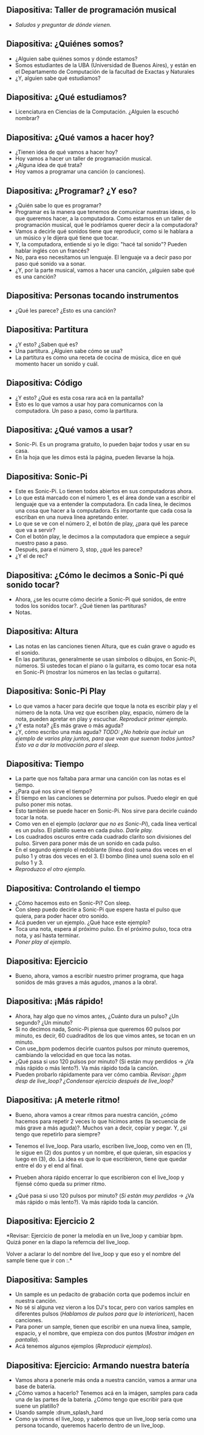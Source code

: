 ## Diapositiva: Taller de programación musical
- _Saludos y preguntar de dónde vienen._

## Diapositiva: ¿Quiénes somos?
- ¿Alguien sabe quiénes somos y dónde estamos?
- Somos estudiantes de la UBA (Universidad de Buenos Aires), y están en el Departamento de Computación de la facultad de Exactas y Naturales
- ¿Y, alguien sabe qué estudiamos?

## Diapositiva: ¿Qué estudiamos?
- Licenciatura en Ciencias de la Computación. ¿Alguien la escuchó nombrar?

## Diapositiva: ¿Qué vamos a hacer hoy?
- ¿Tienen idea de qué vamos a hacer hoy?
- Hoy vamos a hacer un taller de programación musical.
- ¿Alguna idea de qué trata?
- Hoy vamos a programar una canción (o canciones).

## Diapositiva: ¿Programar? ¿Y eso?
- ¿Quién sabe lo que es programar?
- Programar es la manera que tenemos de comunicar nuestras ideas, o lo que queremos hacer, a la computadora. Como estamos en un taller de programación musical, qué le podríamos querer decir a la computadora?
- Vamos a decirle qué sonidos tiene que reproducir, como si le hablara a un músico y le dijera qué tiene que tocar.
- Y, la computadora, entiende si yo le digo: "hacé tal sonido"? Pueden hablar inglés con un francés?
- No, para eso necesitamos un lenguaje. El lenguaje va a decir paso por paso qué sonido va a sonar.
- ¿Y, por la parte musical, vamos a hacer una canción, ¿alguien sabe qué es una canción?

## Diapositiva: Personas tocando instrumentos
- ¿Qué les parece? ¿Esto es una canción?

## Diapositiva: Partitura
- ¿Y esto? ¿Saben qué es?
- Una partitura. ¿Alguien sabe cómo se usa?
- La partitura es como una receta de cocina de música, dice en qué momento hacer un sonido y cuál.

## Diapositiva: Código
- ¿Y esto? ¿Qué es esta cosa rara acá en la pantalla?
- Esto es lo que vamos a usar hoy para comunicarnos con la computadora. Un paso a paso, como la partitura.

## Diapositiva: ¿Qué vamos a usar?
- Sonic-Pi. Es un programa gratuito, lo pueden bajar todos y usar en su casa.
- En la hoja que les dimos está la página, pueden llevarse la hoja.

## Diapositiva: Sonic-Pi
- Este es Sonic-Pi. Lo tienen todos abiertos en sus computadoras ahora.
- Lo que está marcado con el número 1, es el área donde van a escribir el lenguaje que va a entender la computadora. En cada línea, le decimos una cosa que hacer a la computadora. Es importante que cada cosa la escriban en una nueva línea apretando enter.
- Lo que se ve con el número 2, el botón de play, ¿para qué les parece que va a servir?
- Con el botón play, le decimos a la computadora que empiece a seguir nuestro paso a paso.
- Después, para el número 3, stop, ¿qué les parece?
- ¿Y el de rec?

## Diapositiva: ¿Cómo le decimos a Sonic-Pi qué sonido tocar?
- Ahora, ¿se les ocurre cómo decirle a Sonic-Pi qué sonidos, de entre todos los sonidos tocar?. ¿Qué tienen las partituras?
- Notas.

## Diapositiva: Altura
- Las notas en las canciones tienen Altura, que es cuán grave o agudo es el sonido.
- En las partituras, generalmente se usan símbolos o dibujos, en Sonic-Pi, números. Si ustedes tocan el piano o la guitarra, es como tocar esa nota en Sonic-Pi (mostrar los números en las teclas o guitarra).

## Diapositiva: Sonic-Pi Play
- Lo que vamos a hacer para decirle que toque la nota es escribir play y el número de la nota. Una vez que escriben play, espacio, número de la nota, pueden apretar en play y escuchar. _Reproducir primer ejemplo._
- ¿Y esta nota? ¿Es más grave o más aguda?
- ¿Y, cómo escribo una más aguda?
*TODO: ¿No habría que incluír un ejemplo de varios play juntos, para que vean
que suenan todos juntos? Esto va a dar la motivación para el sleep.*

## Diapositiva: Tiempo
- La parte que nos faltaba para armar una canción con las notas es el tiempo.
- ¿Para qué nos sirve el tiempo?
- El tiempo en las canciones se determina por pulsos. Puedo elegir en qué pulso poner mis notas.
- Esto también se puede hacer en Sonic-Pi. Nos sirve para decirle cuándo tocar la nota.
- Como ven en el ejemplo (_aclarar que no es Sonic-Pi_), cada línea vertical es un pulso. El platillo suena en cada pulso. _Darle play._
- Los cuadrados oscuros entre cada cuadrado clarito son divisiones del pulso.
  Sirven para poner más de un sonido en cada pulso. 
- En el segundo ejemplo el redoblante (línea dos) suena dos veces en el pulso 1
  y otras dos veces en el 3. El bombo (línea uno) suena solo en el pulso 1 y 3.
- _Reproduzco el otro ejemplo._

## Diapositiva: Controlando el tiempo
- ¿Cómo hacemos esto en Sonic-Pi? Con sleep.
- Con sleep puedo decirle a Sonic-Pi que espere hasta el pulso que quiera, para poder hacer otro sonido.
- Acá pueden ver un ejemplo. ¿Qué hace este ejemplo?
- Toca una nota, espera al próximo pulso. En el próximo pulso, toca otra nota, y así hasta terminar.
- _Poner play al ejemplo_.

## Diapositiva: Ejercicio
- Bueno, ahora, vamos a escribir nuestro primer programa, que haga sonidos de más graves a más agudos, ¡manos a la obra!.

## Diapositiva: ¡Más rápido!
- Ahora, hay algo que no vimos antes, ¿Cuánto dura un pulso? ¿Un segundo? ¿Un minuto?
- Si no decimos nada, Sonic-Pi piensa que queremos 60 pulsos por minuto, es decir, 60 cuadraditos de los que vimos antes, se tocan en un minuto.
- Con use_bpm podemos decirle cuantos pulsos por minuto queremos, cambiando la velocidad en que toca las notas.
- ¿Qué pasa si uso 120 pulsos por minuto? (Si están muy perdidos -> ¿Va más rápido o más lento?). Va más rápido toda la canción.
- Pueden probarlo rápidamente para ver cómo cambia.
*Revisar: ¿bpm desp de live_loop? ¿Condensar ejercicio después de live_loop?*

## Diapositiva: ¡A meterle ritmo!
- Bueno, ahora vamos a crear ritmos para nuestra canción, ¿cómo hacemos para repetir 2 veces lo que hicimos antes (la secuencia de más grave a más aguda)?. Muchos van a decir, copiar y pegar. Y, ¿si tengo que repetirlo para siempre?
- Tenemos el live_loop. Para usarlo, escriben live_loop, como ven en (1), le sigue en (2) dos puntos y un nombre, el que quieran, sin espacios y luego en (3), do. La idea es que lo que escribieron, tiene que quedar entre el do y el end al final.
- Prueben ahora rápido encerrar lo que escribieron con el live_loop y fijensé cómo queda su primer ritmo.

- ¿Qué pasa si uso 120 pulsos por minuto? (_Si están muy perdidos_ -> ¿Va más rápido o más lento?). Va más rápido toda la canción.

## Diapositiva: Ejercicio 2
*Revisar: Ejercicio de poner la melodía en un live_loop y
cambiar bpm. Quizá poner en la diapo la referncia del live_loop.

Volver a aclarar lo del nombre del live_loop y que eso y el nombre del sample
tiene que ir con :.*

## Diapositiva: Samples
- Un sample es un pedacito de grabación corta que podemos incluir en nuestra canción.
- No sé si alguna vez vieron a los DJ's tocar, pero con varios samples en diferentes pulsos (_Hablamos de pulsos para que lo interioricen_), hacen canciones.
- Para poner un sample, tienen que escribir en una nueva línea, sample, espacio, y el nombre, que empieza con dos puntos (_Mostrar imágen en pantalla_).
- Acá tenemos algunos ejemplos (_Reproducir ejemplos_).

## Diapositiva: Ejercicio: Armando nuestra batería
- Vamos ahora a ponerle más onda a nuestra canción, vamos a armar una base de batería.
- ¿Cómo vamos a hacerlo? Tenemos acá en la imágen, samples para cada una de las partes de la batería. ¿Cómo tengo que escribir para que suene un platillo?
- Usando sample :drum_splash_hard
- Como ya vimos el live_loop, y sabemos que un live_loop sería como una persona tocando, queremos hacerlo dentro de un live_loop.


